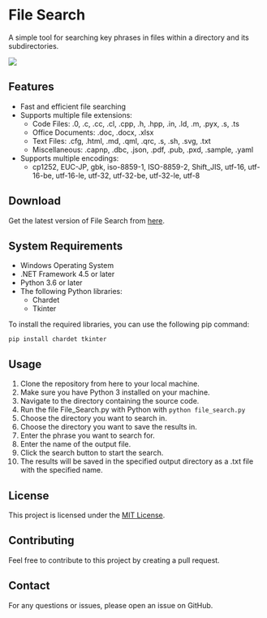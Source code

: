 # File Search

A simple tool for searching key phrases in files within a directory and its subdirectories.

![](https://i.imgur.com/gRJtNQQ.png)

## Features
- Fast and efficient file searching
- Supports multiple file extensions:
  - Code Files: .0, .c, .cc, .cl, .cpp, .h, .hpp, .in, .ld, .m, .pyx, .s, .ts
  - Office Documents: .doc, .docx, .xlsx
  - Text Files: .cfg, .html, .md, .qml, .qrc, .s, .sh, .svg, .txt
  - Miscellaneous: .capnp, .dbc, .json, .pdf, .pub, .pxd, .sample, .yaml
- Supports multiple encodings:
  - cp1252, EUC-JP, gbk, iso-8859-1, ISO-8859-2, Shift_JIS, utf-16, utf-16-be, utf-16-le, utf-32, utf-32-be, utf-32-le, utf-8

## Download

Get the latest version of File Search from [here](https://github.com/FrogAi/File-Search/raw/master/File_Search.exe).

## System Requirements
- Windows Operating System
- .NET Framework 4.5 or later
- Python 3.6 or later
- The following Python libraries:
  - Chardet
  - Tkinter

To install the required libraries, you can use the following pip command:

```pip install chardet tkinter```

## Usage
1. Clone the repository from here to your local machine.
2. Make sure you have Python 3 installed on your machine.
3. Navigate to the directory containing the source code.
4. Run the file File_Search.py with Python with ```python file_search.py```
5. Choose the directory you want to search in.
6. Choose the directory you want to save the results in.
7. Enter the phrase you want to search for.
8. Enter the name of the output file.
9. Click the search button to start the search.
10. The results will be saved in the specified output directory as a .txt file with the specified name.

## License
This project is licensed under the [MIT License](https://opensource.org/licenses/MIT).

## Contributing
Feel free to contribute to this project by creating a pull request.

## Contact
For any questions or issues, please open an issue on GitHub.
